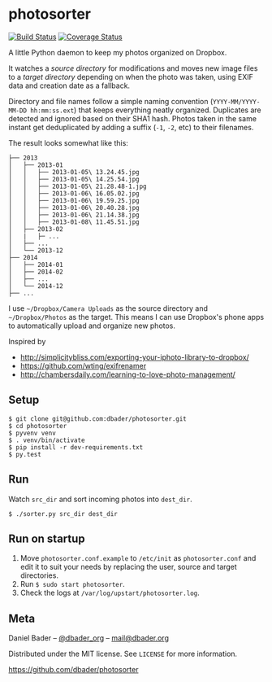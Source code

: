 photosorter
===========

[![Build Status](https://travis-ci.org/dbader/photosorter.svg?branch=master)](https://travis-ci.org/dbader/photosorter) [![Coverage Status](https://coveralls.io/repos/dbader/photosorter/badge.png?branch=master)](https://coveralls.io/r/dbader/photosorter?branch=master)

A little Python daemon to keep my photos organized on Dropbox.

It watches a *source directory* for modifications and moves new image files to a *target directory* depending on when the photo was taken, using EXIF data and creation date as a fallback.

Directory and file names follow a simple naming convention (`YYYY-MM/YYYY-MM-DD hh:mm:ss.ext`) that keeps everything neatly organized. Duplicates are detected and ignored based on their SHA1 hash. Photos taken in the same instant get deduplicated by adding a suffix (`-1`, `-2`, etc) to their filenames.

The result looks somewhat like this:
```
├── 2013
│   ├── 2013-01
│   │   ├── 2013-01-05\ 13.24.45.jpg
│   │   ├── 2013-01-05\ 14.25.54.jpg
│   │   ├── 2013-01-05\ 21.28.48-1.jpg
│   │   ├── 2013-01-06\ 16.05.02.jpg
│   │   ├── 2013-01-06\ 19.59.25.jpg
│   │   ├── 2013-01-06\ 20.40.28.jpg
│   │   ├── 2013-01-06\ 21.14.38.jpg
│   │   ├── 2013-01-08\ 11.45.51.jpg
│   ├── 2013-02
│   |   ├─ ...
│   ├── ...
│   └── 2013-12
├── 2014
│   ├── 2014-01
│   ├── 2014-02
│   ├── ...
│   └── 2014-12
├── ...
```

I use `~/Dropbox/Camera Uploads` as the source directory and `~/Dropbox/Photos` as the target. This means I can use Dropbox's phone apps to automatically upload and organize new photos.

Inspired by
- http://simplicitybliss.com/exporting-your-iphoto-library-to-dropbox/
- https://github.com/wting/exifrenamer
- http://chambersdaily.com/learning-to-love-photo-management/

## Setup
    $ git clone git@github.com:dbader/photosorter.git
    $ cd photosorter
    $ pyvenv venv
    $ . venv/bin/activate
    $ pip install -r dev-requirements.txt
    $ py.test

## Run

Watch `src_dir` and sort incoming photos into `dest_dir`.

    $ ./sorter.py src_dir dest_dir

## Run on startup

1. Move `photosorter.conf.example` to `/etc/init` as `photosorter.conf`
   and edit it to suit your needs by replacing the user, source and target
   directories.
2. Run `$ sudo start photosorter`.
3. Check the logs at `/var/log/upstart/photosorter.log`.


## Meta

Daniel Bader – [@dbader_org](https://twitter.com/dbader_org) – mail@dbader.org

Distributed under the MIT license. See ``LICENSE`` for more information.

https://github.com/dbader/photosorter
